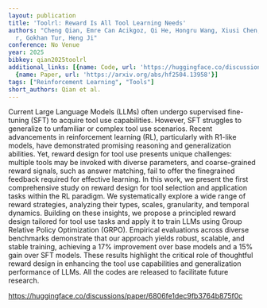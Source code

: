 ```yaml
---
layout: publication
title: 'Toolrl: Reward Is All Tool Learning Needs'
authors: "Cheng Qian, Emre Can Acikgoz, Qi He, Hongru Wang, Xiusi Chen, Dilek Hakkani-t\xFC\
  r, Gokhan Tur, Heng Ji"
conference: No Venue
year: 2025
bibkey: qian2025toolrl
additional_links: [{name: Code, url: 'https://huggingface.co/discussions/paper/6806fe1dec9fb3764b875f0c'},
  {name: Paper, url: 'https://arxiv.org/abs/hf2504.13958'}]
tags: ["Reinforcement Learning", "Tools"]
short_authors: Qian et al.
---
```

Current Large Language Models (LLMs) often undergo supervised fine-tuning (SFT) to acquire tool use capabilities. However, SFT struggles to generalize to unfamiliar or complex tool use scenarios. Recent advancements in reinforcement learning (RL), particularly with R1-like models, have demonstrated promising reasoning and generalization abilities. Yet, reward design for tool use presents unique challenges: multiple tools may be invoked with diverse parameters, and coarse-grained reward signals, such as answer matching, fail to offer the finegrained feedback required for effective learning. In this work, we present the first comprehensive study on reward design for tool selection and application tasks within the RL paradigm. We systematically explore a wide range of reward strategies, analyzing their types, scales, granularity, and temporal dynamics. Building on these insights, we propose a principled reward design tailored for tool use tasks and apply it to train LLMs using Group Relative Policy Optimization (GRPO). Empirical evaluations across diverse benchmarks demonstrate that our approach yields robust, scalable, and stable training, achieving a 17% improvement over base models and a 15% gain over SFT models. These results highlight the critical role of thoughtful reward design in enhancing the tool use capabilities and generalization performance of LLMs. All the codes are released to facilitate future research.

https://huggingface.co/discussions/paper/6806fe1dec9fb3764b875f0c